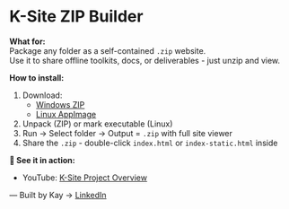 # K-Site ZIP Builder

**What for:**  
Package any folder as a self-contained `.zip` website.  
Use it to share offline toolkits, docs, or deliverables - just unzip and view.

**How to install:**  
1. Download:  
   - [Windows ZIP](KSite_ZipBuilder_Windows.zip)  
   - [Linux AppImage](KSite_ZipBuilder.AppImage)  
2. Unpack (ZIP) or mark executable (Linux)  
3. Run → Select folder → Output = `.zip` with full site viewer  
4. Share the `.zip` - double-click `index.html` or `index-static.html` inside

**🎥 See it in action:**  
- YouTube: [K-Site Project Overview](https://youtu.be/Ff_-9Zq4IJY)

—
Built by Kay → [LinkedIn](https://linkedin.com/in/taras-khamardiuk)
